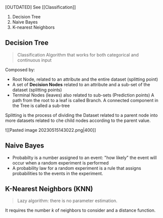 
[OUTDATED] See [[Classification]]

1. Decision Tree 
2. Naive Bayes
3. K-nearest Neighbors

## Decision Tree
> Classification Algorithm that works for both categorical and continuous input 

Composed by: 
- Root Node, related to an attribute and the entire dataset (splitting point)
- A set of **Decision Nodes** related to an attribute and a sub-set of the dataset (splitting points)
- Terminal Nodes (leaves) also related to sub-sets (Prediction points)
A path from the root to a leaf is called Branch. 
A connected component in the Tree is called a sub-tree


Splitting is the process of dividing the Dataset related to a parent node into more datasets related to che child nodes according to the parent value. 

![[Pasted image 20230515143022.png|400]]

## Naive Bayes

- Probabilty is a number assigned to an event: "how likely" the event will occur when a random experiment is performed
- A probability law for a random experiment is a rule that assigns probabilities to the events in the experiment. 

## K-Nearest Neighbors  (KNN)
> Lazy algorithm: there is no parameter estimation.

It requires the number *k* of neighbors to consider and a distance function.